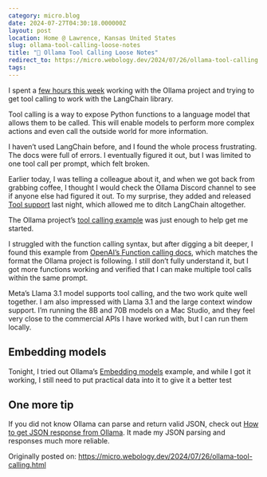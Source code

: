 ```yaml
---
category: micro.blog
date: 2024-07-27T04:30:18.000000Z
layout: post
location: Home @ Lawrence, Kansas United States
slug: ollama-tool-calling-loose-notes
title: "🦙 Ollama Tool Calling Loose Notes"
redirect_to: https://micro.webology.dev/2024/07/26/ollama-tool-calling.html
tags: 
---
```


I spent a [few hours this week](https://micro.webology.dev/2024/07/24/ollama-llama-red.html) working with the Ollama project and trying to get tool calling to work with the LangChain library.

Tool calling is a way to expose Python functions to a language model that allows them to be called. This will enable models to perform more complex actions and even call the outside world for more information.

I haven’t used LangChain before, and I found the whole process frustrating. The docs were full of errors. I eventually figured it out, but I was limited to one tool call per prompt, which felt broken.

Earlier today, I was telling a colleague about it, and when we got back from grabbing coffee, I thought I would check the Ollama Discord channel to see if anyone else had figured it out. To my surprise, they added and released [Tool support](https://ollama.com/blog/tool-support) last night, which allowed me to ditch LangChain altogether.

The Ollama project’s [tool calling example](https://github.com/ollama/ollama-python/blob/main/examples/tools/main.py) was just enough to help get me started.

I struggled with the function calling syntax, but after digging a bit deeper, I found this example from [OpenAI’s Function calling docs](https://platform.openai.com/docs/assistants/tools/function-calling), which matches the format the Ollama project is following. I still don’t fully understand it, but I got more functions working and verified that I can make multiple tool calls within the same prompt.

Meta’s Llama 3.1 model supports tool calling, and the two work quite well together. I am also impressed with Llama 3.1 and the large context window support. I’m running the 8B and 70B models on a Mac Studio, and they feel very close to the commercial APIs I have worked with, but I can run them locally.

Embedding models
----------------

Tonight, I tried out Ollama’s [Embedding models](https://ollama.com/blog/embedding-models) example, and while I got it working, I still need to put practical data into it to give it a better test

One more tip
------------

If you did not know Ollama can parse and return valid JSON, check out [How to get JSON response from Ollama](https://whoa.fyi/how-to-get-json-response-from-ollama/). It made my JSON parsing and responses much more reliable.

Originally posted on: https://micro.webology.dev/2024/07/26/ollama-tool-calling.html